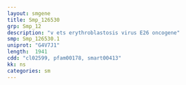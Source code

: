 ```yaml
---
layout: smgene
title: Smp_126530
grp: Smp_12
description: "v ets erythroblastosis virus E26 oncogene"
smp: Smp_126530.1
uniprot: "G4V7J1"
length:  1941
cdd: "cl02599, pfam00178, smart00413"
kk: ns
categories: sm
---
```

